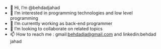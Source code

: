 - 👋 Hi, I’m @behdadjahad
- 👀 I’m interested in programming technologies and low level programming
- 🌱 I’m currently working as back-end programmer
- 💞️ I’m looking to collaborate on related topics
- 📫 How to reach me : gmail:behdadja@gmail.com and linkedin:behdad jahad

<!---
behdadjahad/behdadjahad is a ✨ special ✨ repository because its `README.md` (this file) appears on your GitHub profile.
You can click the Preview link to take a look at your changes.
--->
